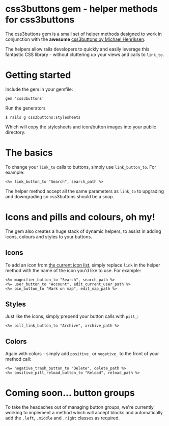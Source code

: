 # css3buttons gem - helper methods for css3buttons

The css3buttons gem is a small set of helper methods designed to work in
conjunction with the __awesome__ [css3buttons by Michael Henriksen](http://css3buttons.michaelhenriksen.dk).

The helpers allow rails developers to quickly and easily leverage this
fantastic CSS library - without cluttering up your views and calls to
`link_to`.

# Getting started

Include the gem in your gemfile:

    gem 'css3buttons'

Run the generators

    $ rails g css3buttons:stylesheets

Which will copy the stylesheets and icon/button images into your public
directory.

# The basics

To change your `link_to` calls to buttons, simply use `link_button_to`.
For example:

    <%= link_button_to "Search", search_path %>

The helper method accept all the same parameters as `link_to` to
upgrading and downgrading so css3buttons should be a snap.


# Icons and pills and colours, oh my!

The gem also creates a huge stack of dynamic helpers, to assist in adding
icons, colours and styles to your buttons.

## Icons

To add an icon from [the current icon list](http://css3buttons.michaelhenriksen.dk/), simply replace `link` in the helper method with the name of the icon you'd like to use. For example:

    <%= magnifier_button_to "Search", search_path %>
    <%= user_button_to "Account", edit_current_user_path %>
    <%= pin_button_to "Mark on map", edit_map_path %>

## Styles

Just like the icons, simply prepend your button calls with `pill_`:

    <%= pill_link_button_to "Archive", archive_path %>

## Colors

Again with colors - simply add `positive_` or `negative_` to the front
of your method call:

    <%= negative_trash_button_to "Delete", delete_path %>
    <%= positive_pill_reload_button_to "Reload", reload_path %>

# Coming soon... button groups

To take the headaches out of managing button groups, we're currently
working to implement a method which will accept blocks and automatically
add the `.left`, `.middle` and `.right` classes as required.
